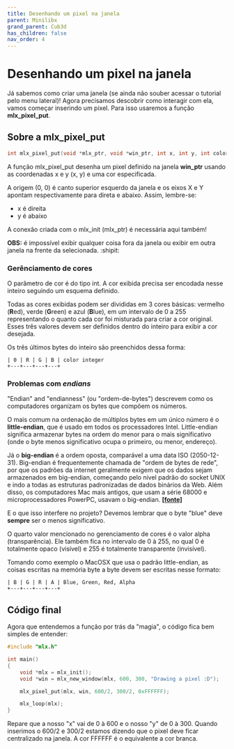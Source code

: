```yaml
---
title: Desenhando um pixel na janela
parent: Minilibx
grand_parent: Cub3d
has_children: false
nav_order: 4
---
```


# Desenhando um pixel na janela

Já sabemos como criar uma janela (se ainda não souber acessar o tutorial pelo menu lateral)! Agora precisamos descobrir como interagir com ela, vamos começar inserindo um pixel. Para isso usaremos a função **mlx_pixel_put**.

## Sobre a mlx_pixel_put
```c
int mlx_pixel_put(void *mlx_ptr, void *win_ptr, int x, int y, int color);
```

A função mlx_pixel_put desenha um pixel definido na janela **win_ptr** usando as coordenadas x e y (x, y) e uma cor especificada.

A origem (0, 0) é canto superior esquerdo da janela e os eixos X e Y apontam respectivamente para direta e abaixo. Assim, lembre-se:
- x é direita
- y é abaixo

A conexão criada com o mlx_init (mlx_ptr) é necessária aqui também!

**OBS:** é impossível exibir qualquer coisa fora da janela ou exibir em outra janela na frente da selecionada. :shipit:

### Gerênciamento de cores
O parâmetro de cor é do tipo int. A cor exibida precisa ser encodada nesse inteiro seguindo um esquema definido.

Todas as cores exibidas podem ser divididas em 3 cores básicas: vermelho (**R**ed), verde (**G**reen) e azul (**B**lue), em um intervalo de 0 a 255 representando o quanto cada cor foi misturada para criar a cor original. Esses três valores devem ser definidos dentro do inteiro para exibir a cor desejada.

Os três últimos bytes do inteiro são preenchidos dessa forma:
```
| 0 | R | G | B | color integer
+---+---+---+---+
```

### Problemas com _endians_

"Endian" and "endianness" (ou "ordem-de-bytes") descrevem como os computadores organizam os bytes que compõem os números.

O mais comum na ordenação de múltiplos bytes em um único número é o **little-endian**, que é usado em todos os processadores Intel. Little-endian significa armazenar bytes na ordem do menor para o mais significativo (onde o byte menos significativo ocupa o primeiro, ou menor, endereço).

Já o **big-endian** é a ordem oposta, comparável a uma data ISO (2050-12-31). Big-endian é frequentemente chamada de "ordem de bytes de rede", por que os padrões da internet geralmente exigem que os dados sejam armazenados em big-endian, começando pelo nivel padrão do socket UNIX e indo a todas as estruturas padronizadas de dados binários da Web. Além disso, os computadores Mac mais antigos, que usam a série 68000 e microprocessadores PowerPC, usavam o big-endian. **[[fonte]](https://developer.mozilla.org/pt-BR/docs/Glossario/Endianness)**

E o que isso interfere no projeto? Devemos lembrar que o byte "blue" deve **sempre** ser o menos significativo.

O quarto valor mencionado no gerenciamento de cores é o valor alpha (transparência). Ele também fica no intervalo de 0 à 255, no qual 0 é totalmente opaco (visível) e 255 é totalmente transparente (invisível).

Tomando como exemplo o MacOSX que usa o padrão little-endian, as coisas escritas na memória byte a byte devem ser escritas nesse formato:
```
| B | G | R | A | Blue, Green, Red, Alpha
+---+---+---+---+
```

## Código final
Agora que entendemos a função por trás da "magia", o código fica bem simples de entender:
```c
#include "mlx.h"

int main()
{
    void *mlx = mlx_init();
    void *win = mlx_new_window(mlx, 600, 300, "Drawing a pixel :D");

    mlx_pixel_put(mlx, win, 600/2, 300/2, 0xFFFFFF);

    mlx_loop(mlx);
}
```
Repare que a nosso "x" vai de 0 à 600 e o nosso "y" de 0 à 300. Quando inserimos o 600/2 e 300/2 estamos dizendo que o pixel deve ficar centralizado na janela. A cor FFFFFF é o equivalente a cor branca.